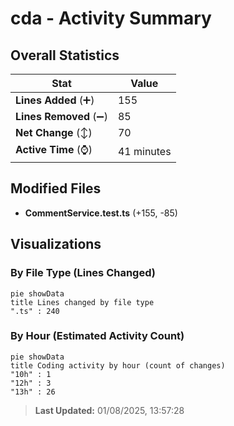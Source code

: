 # cda - Activity Summary 

## Overall Statistics

| Stat                   | Value                                                             |
| ---------------------- | ----------------------------------------------------------------- |
| **Lines Added** (➕)   | 155                                          |
| **Lines Removed** (➖) | 85                                        |
| **Net Change** (↕)    | 70                |
| **Active Time** (⌚)   | 41 minutes |


## Modified Files
- **CommentService.test.ts** (+155, -85)

## Visualizations

### By File Type (Lines Changed)

```mermaid
pie showData
title Lines changed by file type
".ts" : 240
```

### By Hour (Estimated Activity Count)

```mermaid
pie showData
title Coding activity by hour (count of changes)
"10h" : 1
"12h" : 3
"13h" : 26
```


> **Last Updated:** 01/08/2025, 13:57:28